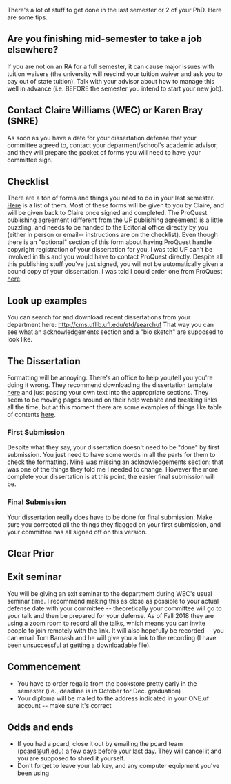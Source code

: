 There's a lot of stuff to get done in the last semester or 2 of your PhD. Here are some tips.

## Are you finishing mid-semester to take a job elsewhere?
If you are not on an RA for a full semester, it can cause major issues with tuition waivers (the university will rescind your tuition waiver and ask you to pay out of state tuition). Talk with your advisor about how to manage this well in advance (i.e. BEFORE the semester you intend to start your new job). 

## Contact Claire Williams (WEC) or Karen Bray (SNRE)
As soon as you have a date for your dissertation defense that your committee agreed to, contact your deparment/school's academic advisor, and they will prepare the packet of forms you will need to have your committee sign. 

## Checklist
There are a ton of forms and things you need to do in your last semester. [Here](http://graduateschool.ufl.edu/graduate-life/graduation/graduation-checklist/) is a list of them. Most of these forms will be given to you by Claire, and will be given back to Claire once signed and completed. The ProQuest publishing agreement (different from the UF publishing agreement) is a little puzzling, and needs to be handed to the Editorial office directly by you (either in person or email-- instructions are on the checklist). Even though there is an "optional" section of this form about having ProQuest handle copyright registration of your dissertation for you, I was told UF can't be involved in this and you would have to contact ProQuest directly. Despite all this publishing stuff you've just signed, you will not be automatically given a bound copy of your dissertation. I was told I could order one from ProQuest [here](https://www.proquest.com/products-services/dissertations/).

## Look up examples
You can search for and download recent dissertations from your department here: http://cms.uflib.ufl.edu/etd/searchuf
That way you can see what an acknowledgements section and a "bio sketch" are supposed to look like.

## The Dissertation
Formatting will be annoying. There's an office to help you/tell you you're doing it wrong. They recommend downloading the dissertation template [here](http://helpdesk.ufl.edu/application-support-center/graduate-editorial-office/) and just pasting your own text into the appropriate sections. They seem to be moving pages around on their help website and breaking links all the time, but at this moment there are some examples of things like table of contents [here](http://graduateschool.ufl.edu/about-us/offices/editorial/format-requirements/).
### First Submission
Despite what they say, your dissertation doesn't need to be "done" by first submission. You just need to have some words in all the parts for them to check the formatting. Mine was missing an acknowledgements section: that was one of the things they told me I needed to change. However the more complete your dissertation is at this point, the easier final submission will be.
### Final Submission
Your dissertation really does have to be done for final submission. Make sure you corrected all the things they flagged on your first submission, and your committee has all signed off on this version.

## Clear Prior

## Exit seminar
You will be giving an exit seminar to the department during WEC's usual seminar time. I recommend making this as close as possible to your actual defense date with your committee -- theoretically your committee will go to your talk and then be prepared for your defense. As of Fall 2018 they are using a zoom room to record all the talks, which means you can invite people to join remotely with the link. It will also hopefully be recorded -- you can email Tom Barnash and he will give you a link to the recording (I have been unsuccessful at getting a downloadable file).

## Commencement
* You have to order regalia from the bookstore pretty early in the semester (i.e., deadline is in October for Dec. graduation)
* Your diploma will be mailed to the address indicated in your ONE.uf account -- make sure it's correct

## Odds and ends
* If you had a pcard, close it out by emailing the pcard team (pcard@ufl.edu) a few days before your last day. They will cancel it and you are supposed to shred it yourself. 
* Don't forget to leave your lab key, and any computer equipment you've been using
